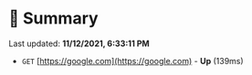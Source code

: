 # 📖 Summary
Last updated: **11/12/2021, 6:33:11 PM**

- `GET` [https://google.com](https://google.com) - **Up** (139ms)
